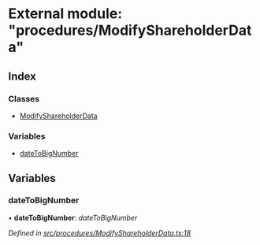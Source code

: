 # External module: "procedures/ModifyShareholderData"

## Index

### Classes

- [ModifyShareholderData](../classes/_procedures_modifyshareholderdata_.modifyshareholderdata.md)

### Variables

- [dateToBigNumber](_procedures_modifyshareholderdata_.md#datetobignumber)

## Variables

### dateToBigNumber

• **dateToBigNumber**: _dateToBigNumber_

_Defined in [src/procedures/ModifyShareholderData.ts:18](https://github.com/PolymathNetwork/polymath-sdk/blob/660aba8/src/procedures/ModifyShareholderData.ts#L18)_

